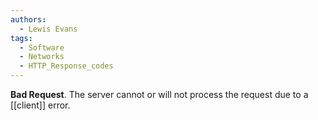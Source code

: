 ```yaml
---
authors: 
  - Lewis Evans
tags:
  - Software
  - Networks
  - HTTP_Response_codes
---
```

**Bad Request**. The server cannot or will not process the request due to a [[client]] error.